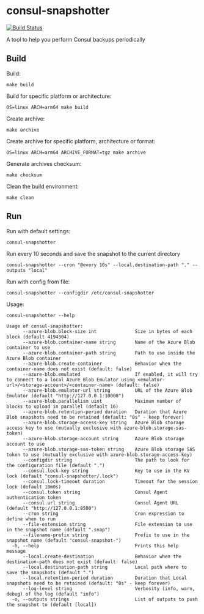 
# consul-snapshotter

[![Build Status](https://github.com/ruizink/consul-snapshotter/actions/workflows/build.yml/badge.svg)](https://github.com/ruizink/consul-snapshotter/actions/workflows/build.yml)

A tool to help you perform Consul backups periodically

## Build

Build:

`make build`

Build for specific platform or architecture:

`OS=linux ARCH=arm64 make build`

Create archive:

`make archive`

Create archive for specific platform, architecture or format:

`OS=linux ARCH=arm64 ARCHIVE_FORMAT=tgz make archive`

Generate archives checksum:

`make checksum`

Clean the build environment:

`make clean`

## Run

Run with default settings:

`consul-snapshotter`

Run every 10 seconds and save the snapshot to the current directory

`consul-snapshotter --cron "@every 10s" --local.destination-path "." --outputs "local"`

Run with config from file:

`consul-snapshotter --configdir /etc/consul-snapshotter`

Usage:

`consul-snapshotter --help`

```text
Usage of consul-snapshotter:
      --azure-blob.block-size int              Size in bytes of each block (default 4194304)
      --azure-blob.container-name string       Name of the Azure Blob container to use
      --azure-blob.container-path string       Path to use inside the Azure Blob container
      --azure-blob.create-container            Behavior when the container-name does not exist (default: false)
      --azure-blob.emulated                    If enabled, it will try to connect to a local Azure Blob Emulator using <emulator-url>/<storage-account>/<container-name> (default: false)
      --azure-blob.emulator-url string         URL of the Azure Blob Emulator (default "http://127.0.0.1:10000")
      --azure-blob.parallelism uint            Maximum number of blocks to upload in parallel (default 16)
      --azure-blob.retention-period duration   Duration that Azure Blob snapshots need to be retained (default: "0s" - keep forever)
      --azure-blob.storage-access-key string   Azure Blob storage access key to use (mutually exclusive with azure-blob.storage-sas-token)
      --azure-blob.storage-account string      Azure Blob storage account to use
      --azure-blob.storage-sas-token string    Azure Blob storage SAS token to use (mutually exclusive with azure-blob.storage-access-key)
      --configdir string                       The path to look for the configuration file (default ".")
      --consul.lock-key string                 Key to use in the KV lock (default "consul-snapshotter/.lock")
      --consul.lock-timeout duration           Timeout for the session lock (default 10m0s)
      --consul.token string                    Consul Agent authentication token
      --consul.url string                      Consul Agent URL (default "http://127.0.0.1:8500")
      --cron string                            Cron expression to define when to run
      --file-extension string                  File extension to use in the snapshot name (default ".snap")
      --filename-prefix string                 Prefix to use in the snapshot name (default "consul-snapshot-")
  -h, --help                                   Prints this help message
      --local.create-destination               Behavior when the destination-path does not exist (default: false)
      --local.destination-path string          Local path where to save the snapshots (default ".")
      --local.retention-period duration        Duration that Local snapshots need to be retained (default: "0s" - keep forever)
      --log-level string                       Verbosity (info, warn, debug) of the log (default "info")
  -o, --outputs strings                        List of outputs to push the snapshot to (default [local])
```
